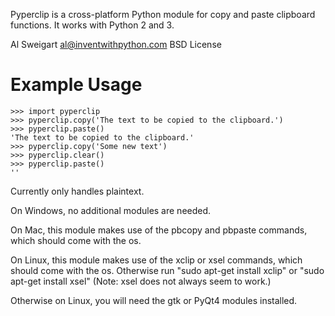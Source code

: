 Pyperclip is a cross-platform Python module for copy and paste clipboard functions. It works with Python 2 and 3.

Al Sweigart al@inventwithpython.com
BSD License

Example Usage
=============

    >>> import pyperclip
    >>> pyperclip.copy('The text to be copied to the clipboard.')
    >>> pyperclip.paste()
    'The text to be copied to the clipboard.'
    >>> pyperclip.copy('Some new text')
    >>> pyperclip.clear()
    >>> pyperclip.paste()
    ''


Currently only handles plaintext.

On Windows, no additional modules are needed.

On Mac, this module makes use of the pbcopy and pbpaste commands, which should come with the os.

On Linux, this module makes use of the xclip or xsel commands, which should come with the os. Otherwise run "sudo apt-get install xclip" or "sudo apt-get install xsel" (Note: xsel does not always seem to work.)

Otherwise on Linux, you will need the gtk or PyQt4 modules installed.
